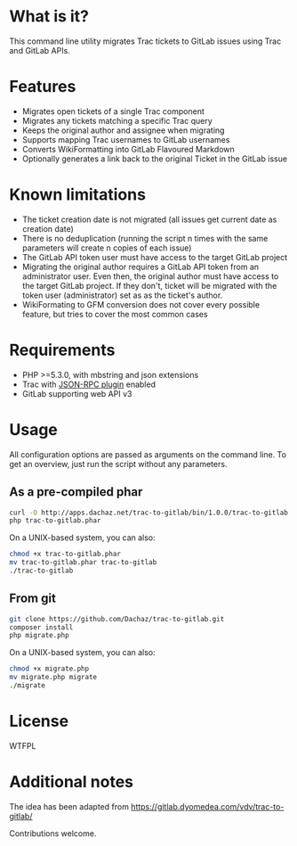 # What is it?

This command line utility migrates Trac tickets to GitLab issues using Trac and GitLab APIs. 


# Features

* Migrates open tickets of a single Trac component
* Migrates any tickets matching a specific Trac query
* Keeps the original author and assignee when migrating
* Supports mapping Trac usernames to GitLab usernames
* Converts WikiFormatting into GitLab Flavoured Markdown
* Optionally generates a link back to the original Ticket in the GitLab issue


# Known limitations

* The ticket creation date is not migrated (all issues get current date as creation date)
* There is no deduplication (running the script n times with the same parameters will create n copies of each issue)
* The GitLab API token user must have access to the target GitLab project
* Migrating the original author requires a GitLab API token from an administrator user. Even then, the original author must have access to the target GitLab project. If they don't, ticket will be migrated with the token user (administrator) set as as the ticket's author.
* WikiFormating to GFM conversion does not cover every possible feature, but tries to cover the most common cases


# Requirements

* PHP >=5.3.0, with mbstring and json extensions
* Trac with [JSON-RPC plugin](http://trac-hacks.org/wiki/XmlRpcPlugin) enabled
* GitLab supporting web API v3


# Usage

All configuration options are passed as arguments on the command line. To get an overview, just run the script without any parameters.

## As a pre-compiled phar

```bash
curl -O http://apps.dachaz.net/trac-to-gitlab/bin/1.0.0/trac-to-gitlab.phar
php trac-to-gitlab.phar
```

On a UNIX-based system, you can also:

```bash
chmod +x trac-to-gitlab.phar
mv trac-to-gitlab.phar trac-to-gitlab
./trac-to-gitlab
```

## From git

```bash
git clone https://github.com/Dachaz/trac-to-gitlab.git
composer install
php migrate.php
```

On a UNIX-based system, you can also:

```bash
chmod +x migrate.php
mv migrate.php migrate
./migrate
```


# License

WTFPL

# Additional notes

The idea has been adapted from https://gitlab.dyomedea.com/vdv/trac-to-gitlab/

Contributions welcome.